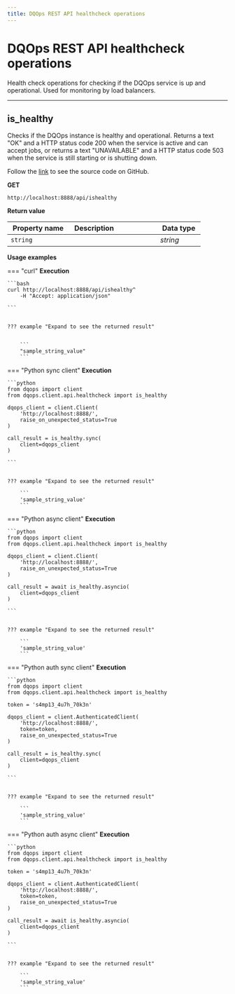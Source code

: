 ```yaml
---
title: DQOps REST API healthcheck operations
---
```

# DQOps REST API healthcheck operations
Health check operations for checking if the DQOps service is up and operational. Used for monitoring by load balancers.


___
## is_healthy
Checks if the DQOps instance is healthy and operational. Returns a text &quot;OK&quot; and a HTTP status code 200 when the service is active and can accept jobs,  or returns a text &quot;UNAVAILABLE&quot; and a HTTP status code 503 when the service is still starting or is shutting down.

Follow the [link](https://github.com/dqops/dqo/blob/develop/distribution/python/dqops/client/api/healthcheck/is_healthy.py) to see the source code on GitHub.


**GET**
```
http://localhost:8888/api/ishealthy
```

**Return value**

|&nbsp;Property&nbsp;name&nbsp;|&nbsp;Description&nbsp;&nbsp;&nbsp;&nbsp;&nbsp;&nbsp;&nbsp;&nbsp;&nbsp;&nbsp;&nbsp;&nbsp;&nbsp;&nbsp;&nbsp;&nbsp;&nbsp;&nbsp;&nbsp;&nbsp;&nbsp;|&nbsp;Data&nbsp;type&nbsp;|
|---------------|---------------------------------|-----------|
|<span class="no-wrap-code">`string`</span>||*string*|








**Usage examples**


=== "curl"
    **Execution**

    ```bash
    curl http://localhost:8888/api/ishealthy^
		-H "Accept: application/json"
	
    ```

    
    ??? example "Expand to see the returned result"
    
    
        ```
        "sample_string_value"
        ```
    
    


=== "Python sync client"
    **Execution**

    ```python
    from dqops import client
	from dqops.client.api.healthcheck import is_healthy
	
	dqops_client = client.Client(
	    'http://localhost:8888/',
	    raise_on_unexpected_status=True
	)
	
	call_result = is_healthy.sync(
	    client=dqops_client
	)
	
    ```

    
    ??? example "Expand to see the returned result"
    
        ```
        'sample_string_value'
        ```
    
    
    


=== "Python async client"
    **Execution**

    ```python
    from dqops import client
	from dqops.client.api.healthcheck import is_healthy
	
	dqops_client = client.Client(
	    'http://localhost:8888/',
	    raise_on_unexpected_status=True
	)
	
	call_result = await is_healthy.asyncio(
	    client=dqops_client
	)
	
    ```

    
    ??? example "Expand to see the returned result"
    
        ```
        'sample_string_value'
        ```
    
    
    


=== "Python auth sync client"
    **Execution**

    ```python
    from dqops import client
	from dqops.client.api.healthcheck import is_healthy
	
	token = 's4mp13_4u7h_70k3n'
	
	dqops_client = client.AuthenticatedClient(
	    'http://localhost:8888/',
	    token=token,
	    raise_on_unexpected_status=True
	)
	
	call_result = is_healthy.sync(
	    client=dqops_client
	)
	
    ```

    
    ??? example "Expand to see the returned result"
    
        ```
        'sample_string_value'
        ```
    
    
    


=== "Python auth async client"
    **Execution**

    ```python
    from dqops import client
	from dqops.client.api.healthcheck import is_healthy
	
	token = 's4mp13_4u7h_70k3n'
	
	dqops_client = client.AuthenticatedClient(
	    'http://localhost:8888/',
	    token=token,
	    raise_on_unexpected_status=True
	)
	
	call_result = await is_healthy.asyncio(
	    client=dqops_client
	)
	
    ```

    
    ??? example "Expand to see the returned result"
    
        ```
        'sample_string_value'
        ```
    
    
    



